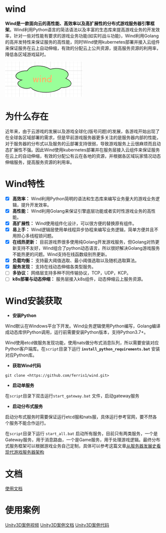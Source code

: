 
# wind

**Wind是一款面向云的高性能、高效率以及高扩展性的分布式游戏服务器引擎框架**。Wind利用Python语言的简洁语法以及丰富的生态库来提高游戏业务的开发效率，针对一些对性能有要求的游戏业务功能(如实时战斗功能)，Wind利用Golang的高并发特性来保证服务的高性能，同时Wind使用kubernetes部署并接入云组件来保证服务在云上自动伸缩，有效的分配云上公共资源，提高服务资源的利用率，降低各区域游戏延时。

![wind run](doc/WindLogo.png)

# 为什么存在

近年来，由于云游戏的发展以及游戏全球化(版号问题)的发展，各游戏开始出现了在全球各区域部署的需求，但是早前游戏服务器更多关注的是服务器内部的性能，对于服务器的分布式以及服务的云部署支持很弱，导致游戏服务上云很麻烦而且动态扩展性不强。因此Wind使用kubernetes部署并在服务层接入云组件来保证服务在云上的自动伸缩，有效的分配公有云在各地的资源，并根据各区域玩家情况动态伸缩服务，提高服务资源的利用率。

# Wind特性

- [x]  **高效率：** Wind利用Python简明的语法和生态库来编写业务量大的游戏业务逻辑，提升开发效率。
- [x]  **高性能：** Wind利用Golang来保证引擎底层功能或者实时性游戏业务的高性能。
- [x]  **高扩展性：** Wind使用组件化设计，可以很方便的替换原有组件。
- [x]  **易上手：** Wind逻辑层使用单线程异步协程来编写业务逻辑，简单方便并且不用担心多线程锁问题。
- [x]  **在线热更新：** 目前游戏界很多使用纯Golang开发游戏服务，但Golang对热更新支持不友好，Wind组合了python动态语言，所以很好解决Golang游戏服务不能热更的问题。Wind支持在线函数级别热更新。
- [x]  **负载均衡：** 支持最大阈值选取、最小阈值选取以及随机选取算法。
- [x]  **服务发现：** 支持在线动态伸缩各类型服务。
- [ ]  **多协议：** 网络层支持多种不同传输协议，TCP，UDP，KCP。
- [ ]  **k8s部署与动态伸缩：** 服务层接入k8s组件，动态伸缩云上服务资源。

# Wind安装获取

- **安装Python**

Wind默认在Windows平台下开发。Wind业务逻辑使用Python编写，Golang编译成动态库供Python调用，运行前需要安装Python版本，支持Python3.7+。

Wind使用etcd做服务发现功能，使用nats做分布式消息队列，所以需要安装对应Python客户端库。在`script`目录下运行 **`install_python_requirements.bat`**  安装对应Python库。

- **获取Wind代码**

```
git clone <https://github.com/ferris1/wind.git>
```

- **启动单服务**

在`script`目录下双击运行`start_gateway.bat` 文件，启动gateway服务

- **启动分布式服务**

启动分布式服务时需要保证运行etcd服和nats服，具体运行参考官网，要不然各个服务不能合作运行。

在`script`目录下运行 `start_all.bat` 启动所有服务，目前只有两类服务，一个是Gateway服务，用于消息路由，一个是Game服务，用于处理游戏逻辑。最终分布式服务框架可以根据游戏业务自己定制，具体可以参考这篇文章[从服务器发展史看现代游戏服务器架构](https://zhuanlan.zhihu.com/p/500840594)

# 文档

[使用文档](https://www.yuque.com/yuqueyonghu2yz87x/vmgg56/mgw6gc)  

# 使用案例

[Unity3D案例视频](https://www.bilibili.com/video/BV1w541197in/)     [Unity3D案例文档](https://www.yuque.com/yuqueyonghu2yz87x/vmgg56/mudakg)  [Unity3D案例代码](https://github.com/ferris1/WindDemo)
